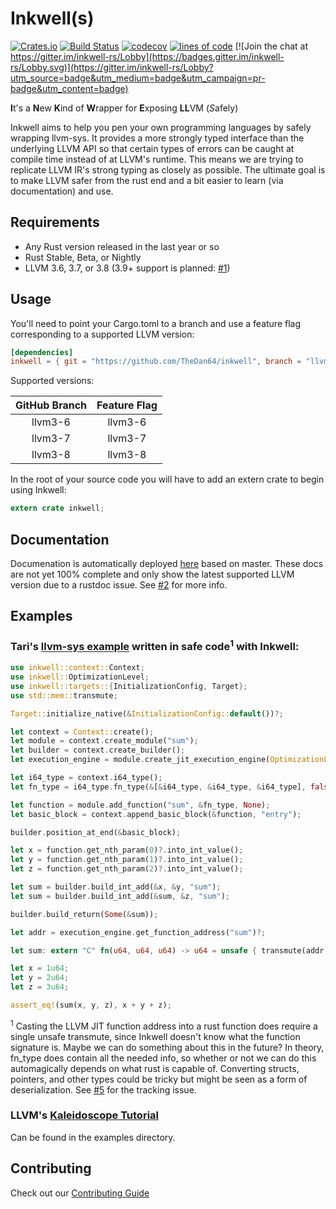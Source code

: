 # Inkwell(s)

[![Crates.io](https://img.shields.io/crates/v/inkwell.svg?style=plastic)](https://crates.io/crates/inkwell)
[![Build Status](https://travis-ci.org/TheDan64/inkwell.svg?branch=master)](https://travis-ci.org/TheDan64/inkwell)
[![codecov](https://codecov.io/gh/TheDan64/inkwell/branch/master/graph/badge.svg)](https://codecov.io/gh/TheDan64/inkwell)
[![lines of code](https://tokei.rs/b1/github/TheDan64/inkwell)](https://github.com/Aaronepower/tokei)
[![Join the chat at https://gitter.im/inkwell-rs/Lobby](https://badges.gitter.im/inkwell-rs/Lobby.svg)](https://gitter.im/inkwell-rs/Lobby?utm_source=badge&utm_medium=badge&utm_campaign=pr-badge&utm_content=badge)

**I**t's a **N**ew **K**ind of **W**rapper for **E**xposing **LL**VM (*S*afely)

Inkwell aims to help you pen your own programming languages by safely wrapping llvm-sys. It provides a more strongly typed interface than the underlying LLVM API so that certain types of errors can be caught at compile time instead of at LLVM's runtime. This means we are trying to replicate LLVM IR's strong typing as closely as possible. The ultimate goal is to make LLVM safer from the rust end and a bit easier to learn (via documentation) and use.

## Requirements

* Any Rust version released in the last year or so
* Rust Stable, Beta, or Nightly
* LLVM 3.6, 3.7, or 3.8 (3.9+ support is planned: [#1](https://github.com/TheDan64/inkwell/issues/1))

## Usage

You'll need to point your Cargo.toml to a branch and use a feature flag corresponding to a supported LLVM version:

```toml
[dependencies]
inkwell = { git = "https://github.com/TheDan64/inkwell", branch = "llvm3-7", features = ["llvm3-7"] }
```

Supported versions:

| GitHub Branch | Feature Flag |
| :-----------: | :----------: |
| llvm3-6       | llvm3-6      |
| llvm3-7       | llvm3-7      |
| llvm3-8       | llvm3-8      |

In the root of your source code you will have to add an extern crate to begin using Inkwell:

```rust
extern crate inkwell;
```

## Documentation

Documenation is automatically deployed [here](https://thedan64.github.io/inkwell/) based on master. These docs are not yet 100% complete and only show the latest supported LLVM version due to a rustdoc issue. See [#2](https://github.com/TheDan64/inkwell/issues/2) for more info.

## Examples

### Tari's [llvm-sys example](https://bitbucket.org/tari/llvm-sys.rs/src/ea4ac92a171da2c1851806b91e531ed3a0b41091/examples/jit-function.rs) written in safe code<sup>1</sup> with Inkwell:

```rust
use inkwell::context::Context;
use inkwell::OptimizationLevel;
use inkwell::targets::{InitializationConfig, Target};
use std::mem::transmute;

Target::initialize_native(&InitializationConfig::default())?;

let context = Context::create();
let module = context.create_module("sum");
let builder = context.create_builder();
let execution_engine = module.create_jit_execution_engine(OptimizationLevel::None)?;

let i64_type = context.i64_type();
let fn_type = i64_type.fn_type(&[&i64_type, &i64_type, &i64_type], false);

let function = module.add_function("sum", &fn_type, None);
let basic_block = context.append_basic_block(&function, "entry");

builder.position_at_end(&basic_block);

let x = function.get_nth_param(0)?.into_int_value();
let y = function.get_nth_param(1)?.into_int_value();
let z = function.get_nth_param(2)?.into_int_value();

let sum = builder.build_int_add(&x, &y, "sum");
let sum = builder.build_int_add(&sum, &z, "sum");

builder.build_return(Some(&sum));

let addr = execution_engine.get_function_address("sum")?;

let sum: extern "C" fn(u64, u64, u64) -> u64 = unsafe { transmute(addr) };

let x = 1u64;
let y = 2u64;
let z = 3u64;

assert_eq!(sum(x, y, z), x + y + z);
```

<sup>1</sup> Casting the LLVM JIT function address into a rust function does require a single unsafe transmute, since Inkwell doesn't know what the function signature is. Maybe we can do something about this in the future? In theory, fn_type does contain all the needed info, so whether or not we can do this automagically depends on what rust is capable of. Converting structs, pointers, and other types could be tricky but might be seen as a form of deserialization. See [#5](https://github.com/TheDan64/inkwell/issues/5) for the tracking issue.

### LLVM's [Kaleidoscope Tutorial](https://llvm.org/docs/tutorial/index.html)

Can be found in the examples directory.

## Contributing

Check out our [Contributing Guide](.github/CONTRIBUTING.md)

